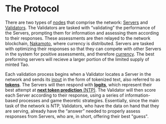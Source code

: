 # The Protocol

There are two types of [nodes](src/../Glossary.md#miner/neuron/peer/node) that comprise the network: [Servers](src/../Glossary.md#servers) and [Validators](src/../Glossary.md#validators). The Validators are tasked with “validating” the performance of the Servers, prompting them for information and assessing them according to their responses. These assessments are then relayed to the network blockchain, [Nakamoto](), where currency is distributed. Servers are tasked with optimizing their responses so that they can compete with other Servers in the system for positive assessments, and therefore [currency](src/../Glossary.md#tao). The best preforming servers will recieve a larger portion of the limited supply of minted Tao.


Each validation process begins when a Validator locates a Server in the network and sends its [input](src/../Glossary.md#inputs) in the form of tokenized text, also referred to as [**tokens**](src/../Glossary.md#tokens). The Servers will then respond with [**logits**](src/../Glossary.md#logits), which represent their best attempt at [**next token prediction** (NTP)](src/../Glossary.md#next-token-prediction). The Validator will then score each Server according to their response, using a series of information-based processes and game theoretic strategies. Essentially, since the main task of the network is NTP, Validators, who have the data on hand that they are serving, already have the “answer” needed to properly assess responses from Servers, who are, in short, offering their best "guess".